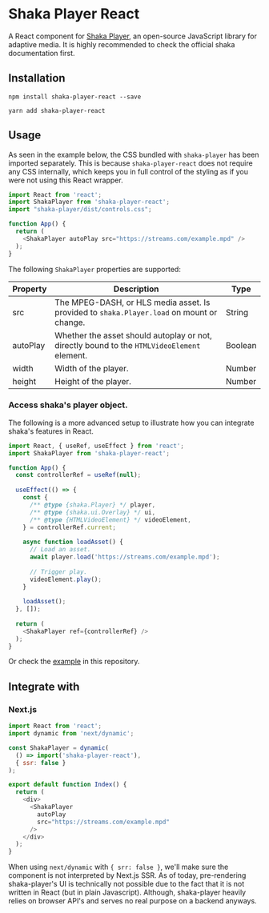 # Shaka Player React

A React component for [Shaka Player](https://github.com/google/shaka-player), an open-source JavaScript library for adaptive media. It is highly recommended to check the official shaka documentation first.

## Installation

`npm install shaka-player-react --save`

`yarn add shaka-player-react`

## Usage

As seen in the example below, the CSS bundled with `shaka-player` has been imported separately. This is because `shaka-player-react` does not require any CSS internally, which keeps you in full control of the styling as if you were not using this React wrapper.

```javascript
import React from 'react';
import ShakaPlayer from 'shaka-player-react';
import "shaka-player/dist/controls.css";

function App() {
  return (
    <ShakaPlayer autoPlay src="https://streams.com/example.mpd" />
  );
}
```

The following `ShakaPlayer` properties are supported:

| Property | Description | Type |
|----------|---------------------------------------------------------------------------------------------|--------|
| src | The MPEG-DASH, or HLS media asset. Is provided to `shaka.Player.load` on mount or change. | String |
| autoPlay | Whether the asset should autoplay or not, directly bound to the `HTMLVideoElement` element. | Boolean |
| width | Width of the player. | Number |
| height | Height of the player. | Number |

### Access shaka's player object.

The following is a more advanced setup to illustrate how you can integrate shaka's features in React.

```javascript
import React, { useRef, useEffect } from 'react';
import ShakaPlayer from 'shaka-player-react';

function App() {
  const controllerRef = useRef(null);
  
  useEffect(() => {
    const { 
      /** @type {shaka.Player} */ player, 
      /** @type {shaka.ui.Overlay} */ ui,
      /** @type {HTMLVideoElement} */ videoElement,
    } = controllerRef.current;
    
    async function loadAsset() {
      // Load an asset.
      await player.load('https://streams.com/example.mpd');
      
      // Trigger play.
      videoElement.play();
    }
    
    loadAsset();
  }, []);
  
  return (
    <ShakaPlayer ref={controllerRef} />
  );
}
```

Or check the [example](https://github.com/matvp91/shaka-player-react/tree/master/example) in this repository.

## Integrate with

### Next.js

```javascript
import React from 'react';
import dynamic from 'next/dynamic';

const ShakaPlayer = dynamic(
  () => import('shaka-player-react'), 
  { ssr: false }
);

export default function Index() {
  return (
    <div>
      <ShakaPlayer
        autoPlay
        src="https://streams.com/example.mpd"
      />
    </div>
  );
}
```

When using `next/dynamic` with `{ srr: false }`, we'll make sure the component is not interpreted by Next.js SSR. As of today, pre-rendering shaka-player's UI is technically not possible due to the fact that it is not written in React (but in plain Javascript). Although, shaka-player heavily relies on browser API's and serves no real purpose on a backend anyways.
